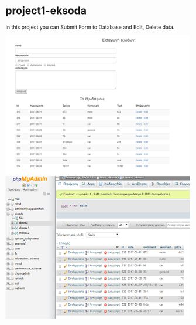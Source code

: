 # project1-eksoda
In this project you can Submit Form to Database and Edit, Delete data.

<img src="https://github.com/ioantsit4/project1-eksoda/blob/master/images/eksoda.PNG">
<img src="https://github.com/ioantsit4/project1-eksoda/blob/master/images/database.PNG">
